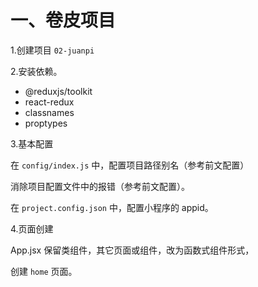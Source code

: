 # 一、卷皮项目

1.创建项目 `02-juanpi`

2.安装依赖。

-  @reduxjs/toolkit 
-  react-redux 
-  classnames
-  proptypes

3.基本配置

在 `config/index.js` 中，配置项目路径别名（参考前文配置）

消除项目配置文件中的报错（参考前文配置）。

在 `project.config.json` 中，配置小程序的 appid。

4.页面创建

App.jsx 保留类组件，其它页面或组件，改为函数式组件形式，

创建 `home` 页面。